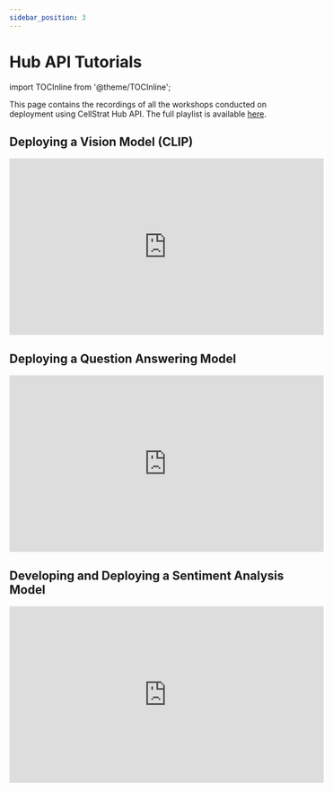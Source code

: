 ```yaml
---
sidebar_position: 3
---
```


# Hub API Tutorials

import TOCInline from '@theme/TOCInline';

This page contains the recordings of all the workshops conducted on deployment using CellStrat Hub API. The full playlist is available [here](https://youtube.com/playlist?list=PLe98utiPuz--dPADTSxuF5e6yqCAYDCD1).

<TOCInline toc={toc} />

## Deploying a Vision Model (CLIP)

<iframe width="560" height="315" src="https://www.youtube.com/embed/DsruvxMAULU" title="YouTube video player" frameborder="0" allow="accelerometer; autoplay; clipboard-write; encrypted-media; gyroscope; picture-in-picture" allowfullscreen></iframe>

## Deploying a Question Answering Model

<iframe width="560" height="315" src="https://www.youtube.com/embed/2DOwEskf348" title="YouTube video player" frameborder="0" allow="accelerometer; autoplay; clipboard-write; encrypted-media; gyroscope; picture-in-picture" allowfullscreen></iframe>

## Developing and Deploying a Sentiment Analysis Model

<iframe width="560" height="315" src="https://www.youtube.com/embed/iET-k6zeBf8" title="YouTube video player" frameborder="0" allow="accelerometer; autoplay; clipboard-write; encrypted-media; gyroscope; picture-in-picture" allowfullscreen></iframe>
